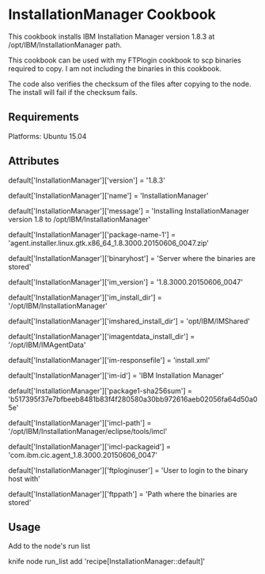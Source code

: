 InstallationManager Cookbook
============================


This cookbook installs IBM Installation Manager version 1.8.3 at /opt/IBM/InstallationManager path.

This cookbook can be used with my FTPlogin cookbook to scp binaries required to copy. I am not including the binaries in this cookbook.

The code also verifies the checksum of the files after copying to the node. The install will fail if the checksum fails.

Requirements
------------
Platforms: Ubuntu 15.04

Attributes
----------
default['InstallationManager']['version'] = '1.8.3'

default['InstallationManager']['name'] = 'InstallationManager'

default['InstallationManager']['message'] = 'Installing InstallationManager version 1.8 to /opt/IBM/InstallationManager'

default['InstallationManager']['package-name-1'] = 'agent.installer.linux.gtk.x86_64_1.8.3000.20150606_0047.zip'

default['InstallationManager']['binaryhost'] = 'Server where the binaries are stored'

default['InstallationManager']['im_version'] = '1.8.3000.20150606_0047'

default['InstallationManager']['im_install_dir'] = '/opt/IBM/InstallationManager'

default['InstallationManager']['imshared_install_dir'] = 'opt/IBM/IMShared'

default['InstallationManager']['imagentdata_install_dir'] = '/opt/IBM/IMAgentData'

default['InstallationManager']['im-responsefile'] = 'install.xml'

default['InstallationManager']['im-id'] = 'IBM Installation Manager'

default['InstallationManager']['package1-sha256sum'] = 'b517395f37e7bfbeeb8481b83f4f280580a30bb972616aeb02056fa64d50a05e'

default['InstallationManager']['imcl-path'] = '/opt/IBM/InstallationManager/eclipse/tools/imcl'

default['InstallationManager']['imcl-packageid'] = 'com.ibm.cic.agent_1.8.3000.20150606_0047'

default['InstallationManager']['ftploginuser'] = 'User to login to the binary host with'

default['InstallationManager']['ftppath'] = 'Path where the binaries are stored'

Usage
-----
Add to the node's run list

knife node run_list add <node name> 'recipe[InstallationManager::default]'

